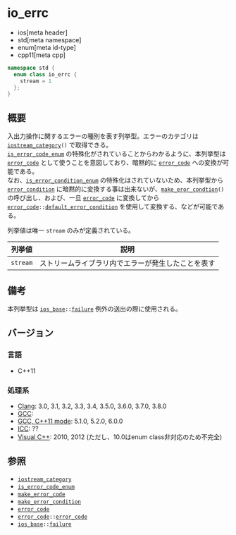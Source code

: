 # io_errc
* ios[meta header]
* std[meta namespace]
* enum[meta id-type]
* cpp11[meta cpp]

```cpp
namespace std {
  enum class io_errc {
    stream = 1
  };
}
```

## 概要
入出力操作に関するエラーの種別を表す列挙型。エラーのカテゴリは [`iostream_category`](iostream_category.md)`()` で取得できる。  
[`is_error_code_enum`](is_error_code_enum.md) の特殊化がされていることからわかるように、本列挙型は [`error_code`](../system_error/error_code.md) として使うことを意図しており、暗黙的に [`error_code`](../system_error/error_code.md) への変換が可能である。  
なお、[`is_error_condition_enum`](../system_error/is_error_condition_enum.md) の特殊化はされていないため、本列挙型から [`error_condition`](../system_error/error_condition.md) に暗黙的に変換する事は出来ないが、[`make_eror_condtion`](make_error_condition.md)`()` の呼び出し、および、一旦 [`error_code`](../system_error/error_code.md) に変換してから [`error_code`](../system_error/error_code.md)`::`[`default_error_condition`](../system_error/error_code/default_error_condition.md) を使用して変換する、などが可能である。


列挙値は唯一 `stream` のみが定義されている。

| 列挙値   | 説明                                               |
|----------|----------------------------------------------------|
| `stream` | ストリームライブラリ内でエラーが発生したことを表す |


## 備考
本列挙型は [`ios_base`](ios_base.md)`::`[`failure`](ios_base/failure.md) 例外の送出の際に使用される。  


## バージョン
### 言語
- C++11

### 処理系
- [Clang](/implementation.md#clang): 3.0, 3.1, 3.2, 3.3, 3.4, 3.5.0, 3.6.0, 3.7.0, 3.8.0
- [GCC](/implementation.md#gcc):
- [GCC, C++11 mode](/implementation.md#gcc): 5.1.0, 5.2.0, 6.0.0
- [ICC](/implementation.md#icc): ??
- [Visual C++](/implementation.md#visual_cpp): 2010, 2012 (ただし、10.0はenum class非対応のため不完全)


## 参照
- [`iostream_category`](iostream_category.md)
- [`is_error_code_enum`](is_error_code_enum.md)
- [`make_error_code`](make_error_code.md)
- [`make_error_condition`](make_error_condition.md)
- [`error_code`](../system_error/error_code.md)
- [`error_code`](../system_error/error_code.md)`::`[`error_code`](../system_error/error_code/op_constructor.md)
- [`ios_base`](ios_base.md)`::`[`failure`](ios_base/failure.md)
